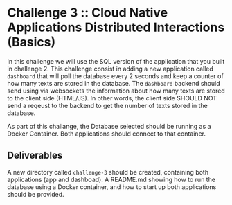 # Challenge 3 :: Cloud Native Applications Distributed Interactions (Basics) 

In this challenge we will use the SQL version of the application that you built in challenge 2. 
This challenge consist in adding a new application called `dashboard` that will poll the database every 2 seconds and keep a counter of how many texts are stored in the database. 
The `dashboard` backend should send using via websockets the information about how many texts are stored to the client side (HTML/JS). 
In other words, the client side SHOULD NOT send a reqeust to the backend to get the number of texts stored in the database.

As part of this challange, the Database selected should be running as a Docker Container. Both applications should connect to that container. 

## Deliverables

A new directory called `challenge-3` should be created, containing both applications (app and dashboad). 
A README.md showing how to run the database using a Docker container, and how to start up both applications should be provided. 
